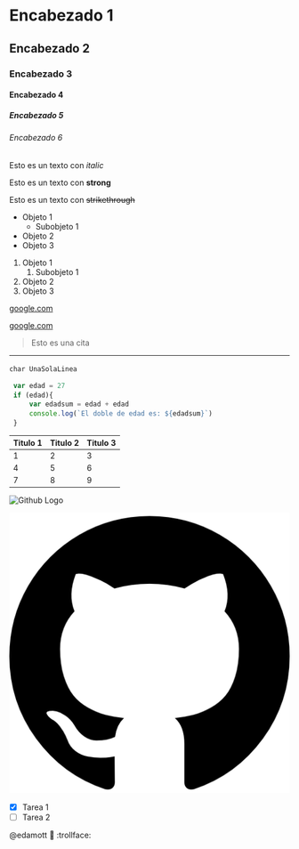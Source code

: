 <!--Encabezados-->
# Encabezado 1
## Encabezado 2
### Encabezado 3
#### Encabezado 4
##### Encabezado 5
###### Encabezado 6
<!--Tipos de texto-->
Esto es un texto con *italic*
<!--Salto de linea con un espacio-->
Esto es un texto con **strong**

Esto es un texto con ~~strikethrough~~
<!--Listas-->
* Objeto 1
    * Subobjeto 1
* Objeto 2
* Objeto 3

1. Objeto 1
    1. Subobjeto 1
2. Objeto 2
3. Objeto 3
<!--Enlaces-->
[google.com](https://www.google.com.mx/?hl=es-419)

[google.com](https://www.google.com.mx/?hl=es-419 "Modificar Texto")
<!--Citas-->
>Esto es una cita
<!--Divisor-->
---
<!--Codigo-->
 `char UnaSolaLinea`

 ```javascript
  var edad = 27
  if (edad){
      var edadsum = edad + edad
      console.log(`El doble de edad es: ${edadsum}`)
  }
 ```
 <!--Tablas-->
 |Titulo 1 |Titulo 2 |Titulo 3|
 |-------- |-------- |--------|
 |1        |2        |3       |
 |4        |5        |6       |
 |7        |8        |9       |
 <!--Imagenes-->
 ![Github Logo](https://cdn-icons-png.flaticon.com/512/25/25231.png "Imagen con liga")

  ![Github Logo](GithubL.png "Imagen del escritorio")
<!--Reglas de GITHUB-->
<!--To Do List-->
* [x] Tarea 1
* [ ] Tarea 2
<!--Menciones-->
@edamott :metal: :trollface:
